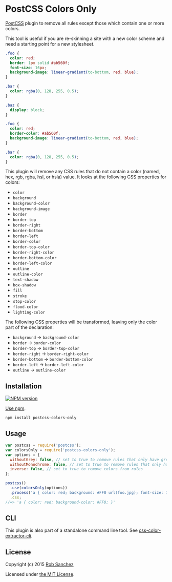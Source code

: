 # PostCSS Colors Only

[PostCSS] plugin to remove all rules except those which contain one or more colors.

This tool is useful if you are re-skinning a site with a new color scheme and need a starting point for a new stylesheet.

[PostCSS]: https://github.com/postcss/postcss

```css
.foo {
  color: red;
  border: 1px solid #ab560f;
  font-size: 16px;
  background-image: linear-gradient(to-bottom, red, blue);
}

.bar {
  color: rgba(0, 128, 255, 0.5);
}

.baz {
  display: block;
}
```

```css
.foo {
  color: red;
  border-color: #ab560f;
  background-image: linear-gradient(to-bottom, red, blue);
}

.bar {
  color: rgba(0, 128, 255, 0.5);
}
```

This plugin will remove any CSS rules that do not contain a color (named, hex, rgb, rgba, hsl, or hsla) value. It looks at the following CSS properties for colors:

* `color`
* `background`
* `background-color`
* `background-image`
* `border`
* `border-top`
* `border-right`
* `border-bottom`
* `border-left`
* `border-color`
* `border-top-color`
* `border-right-color`
* `border-bottom-color`
* `border-left-color`
* `outline`
* `outline-color`
* `text-shadow`
* `box-shadow`
* `fill`
* `stroke`
* `stop-color`
* `flood-color`
* `lighting-color`

The following CSS properties will be transformed, leaving only the color part of the declaration:

* `background` → `background-color`
* `border` → `border-color`
* `border-top` → `border-top-color`
* `border-right` → `border-right-color`
* `border-bottom` → `border-bottom-color`
* `border-left` → `border-left-color`
* `outline` → `outline-color`

## Installation

[![NPM version](https://badge.fury.io/js/postcss-colors-only.svg)](https://www.npmjs.org/package/postcss-colors-only)

[Use npm](https://www.npmjs.org/doc/cli/npm-install.html).

```
npm install postcss-colors-only
```

## Usage

```javascript
var postcss = require('postcss');
var colorsOnly = require('postcss-colors-only');
var options = {
  withoutGrey: false, // set to true to remove rules that only have grey colors
  withoutMonochrome: false, // set to true to remove rules that only have grey, black, or white colors
  inverse: false, // set to true to remove colors from rules
};

postcss()
  .use(colorsOnly(options))
  .process('a { color: red; background: #FF0 url(foo.jpg); font-size: 12px; }')
  .css;
//=> 'a { color: red; background-color: #FF0; }'
```

## CLI

This plugin is also part of a standalone command line tool. See [css-color-extractor-cli](https://github.com/rsanchez/css-color-extractor-cli).

## License

Copyright (c) 2015 [Rob Sanchez](https://github.com/rsanchez)

Licensed under [the MIT License](./LICENSE).
